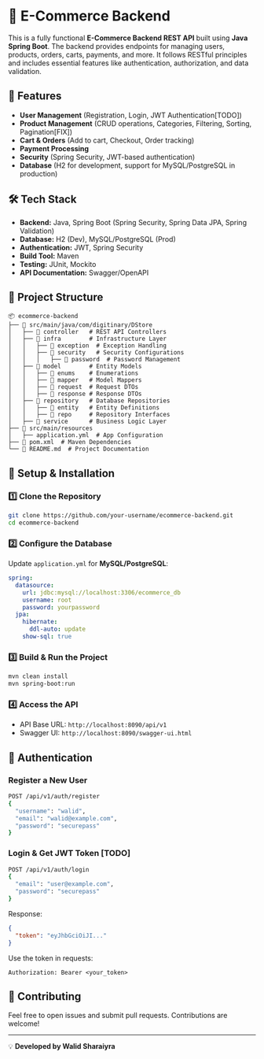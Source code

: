 # 🛒 E-Commerce Backend

This is a fully functional **E-Commerce Backend REST API** built using **Java Spring Boot**. The backend provides endpoints for managing users, products, orders, carts, payments, and more. It follows RESTful principles and includes essential features like authentication, authorization, and data validation.

## 🚀 Features
- **User Management** (Registration, Login, JWT Authentication[TODO])
- **Product Management** (CRUD operations, Categories, Filtering, Sorting, Pagination[FIX])
- **Cart & Orders** (Add to cart, Checkout, Order tracking)
- **Payment Processing**
- **Security** (Spring Security, JWT-based authentication)
- **Database** (H2 for development, support for MySQL/PostgreSQL in production)

## 🛠️ Tech Stack
- **Backend:** Java, Spring Boot (Spring Security, Spring Data JPA, Spring Validation)
- **Database:** H2 (Dev), MySQL/PostgreSQL (Prod)
- **Authentication:** JWT, Spring Security
- **Build Tool:** Maven
- **Testing:** JUnit, Mockito
- **API Documentation:** Swagger/OpenAPI


## 📂 Project Structure
```
📦 ecommerce-backend
├── 📂 src/main/java/com/digitinary/DStore
│   ├── 📂 controller   # REST API Controllers
│   ├── 📂 infra        # Infrastructure Layer
│   │   ├── 📂 exception  # Exception Handling
│   │   ├── 📂 security   # Security Configurations
│   │   │   ├── 📂 password  # Password Management
│   ├── 📂 model        # Entity Models
│   │   ├── 📂 enums    # Enumerations
│   │   ├── 📂 mapper   # Model Mappers
│   │   ├── 📂 request  # Request DTOs
│   │   ├── 📂 response # Response DTOs
│   ├── 📂 repository   # Database Repositories
│   │   ├── 📂 entity   # Entity Definitions
│   │   ├── 📂 repo     # Repository Interfaces
│   ├── 📂 service      # Business Logic Layer
├── 📂 src/main/resources
│   ├── application.yml  # App Configuration
├── 📜 pom.xml  # Maven Dependencies
└── 📜 README.md  # Project Documentation
```

## 🔧 Setup & Installation
### 1️⃣ Clone the Repository
```sh
git clone https://github.com/your-username/ecommerce-backend.git
cd ecommerce-backend
```

### 2️⃣ Configure the Database
Update `application.yml` for **MySQL/PostgreSQL**:
```yaml
spring:
  datasource:
    url: jdbc:mysql://localhost:3306/ecommerce_db
    username: root
    password: yourpassword
  jpa:
    hibernate:
      ddl-auto: update
    show-sql: true
```

### 3️⃣ Build & Run the Project
```sh
mvn clean install
mvn spring-boot:run
```

### 4️⃣ Access the API
- API Base URL: `http://localhost:8090/api/v1`
- Swagger UI: `http://localhost:8090/swagger-ui.html`

## 🔑 Authentication
### Register a New User
```sh
POST /api/v1/auth/register
{
  "username": "walid",
  "email": "walid@example.com",
  "password": "securepass"
}
```

### Login & Get JWT Token [TODO]
```sh
POST /api/v1/auth/login
{
  "email": "user@example.com",
  "password": "securepass"
}
```
Response:
```json
{
  "token": "eyJhbGciOiJI..."
}
```
Use the token in requests:
```http
Authorization: Bearer <your_token>
```

## 🤝 Contributing
Feel free to open issues and submit pull requests. Contributions are welcome!

---
💡 **Developed by Walid Sharaiyra**
